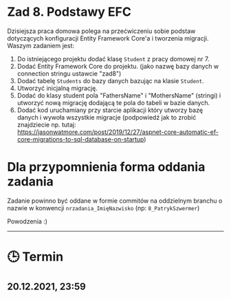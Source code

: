 # Zad 8. Podstawy EFC

Dzisiejsza praca domowa polega na przećwiczeniu sobie podstaw dotyczących konfiguracji Entity Framework Core'a i tworzenia migracji. Waszym zadaniem jest:
1. Do istniejącego projektu dodać klasę `Student` z pracy domowej nr 7.
2. Dodać Entity Framework Core do projektu. (jako nazwę bazy danych w connection stringu ustawcie "zad8")
3. Dodać tabelę `Students` do bazy danych bazując na klasie `Student`.
4. Utworzyć inicjalną migrację.
5. Dodać do klasy student pola "FathersName" i "MothersName" (stringi) i utworzyć nową migrację dodającą te pola do tabeli w bazie danych.
6. Dodać kod uruchamiany przy starcie aplikacji który utworzy bazę danych i wywoła wszystkie migracje (podpowiedź jak to zrobić znajdziecie np. tutaj: https://jasonwatmore.com/post/2019/12/27/aspnet-core-automatic-ef-core-migrations-to-sql-database-on-startup)

# Dla przypomnienia forma oddania zadania
Zadanie powinno być oddane w formie commitów na oddzielnym branchu o nazwie w konwencji `nrzadania_ImięNazwisko` (np: `8_PatrykSzwermer`)

Powodzenia :)

---

# :clock3: Termin
## 20.12.2021, 23:59 
